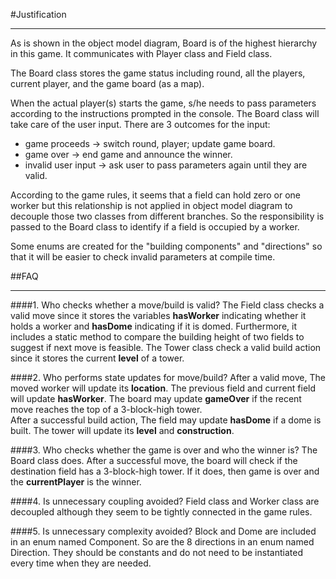 #Justification
<hr>
As is shown in the object model diagram, Board is of the highest hierarchy in this game.
It communicates with Player class and Field class.
<br>

The Board class stores the game status including round, all the players, current player, and the game board (as a map).
<br>

When the actual player(s) starts the game, 
s/he needs to pass parameters according to the instructions prompted in the console. 
The Board class will take care of the user input. There are 3 outcomes for the input:
* game proceeds -> switch round, player; update game board.
* game over -> end game and announce the winner.
* invalid user input -> ask user to pass parameters again until they are valid.

According to the game rules, it seems that a field can hold zero or one worker but this
relationship is not applied in object model diagram to decouple those two classes from different branches.
So the responsibility is passed to the Board class to identify if a field is occupied by a worker.
<br>

Some enums are created for the "building components" and "directions" so that it will be easier 
to check invalid parameters at compile time.


##FAQ
<hr>

####1. Who checks whether a move/build is valid?
The Field class checks a valid move since it stores the variables __hasWorker__ indicating whether 
it holds a worker and __hasDome__ indicating if it is domed. Furthermore, it includes a static 
method to compare the building height of two fields to suggest if next move is feasible.
The Tower class check a valid build action since it stores the current __level__ of a tower.


####2. Who performs state updates for move/build?
After a valid move, 
The moved worker will update its __location__.
The previous field and current field will update __hasWorker__.
The board may update __gameOver__ if the recent move reaches the top of a 3-block-high tower.
<br>
After a successful build action, 
The field may update __hasDome__ if a dome is built.
The tower will update its __level__ and __construction__.

####3. Who checks whether the game is over and who the winner is?
The Board class does. After a successful move, the board will check if the destination field has a 3-block-high
tower. If it does, then game is over and the __currentPlayer__ is the winner.

####4. Is unnecessary coupling avoided?
Field class and Worker class are decoupled although they seem to be tightly connected 
in the game rules.

####5. Is unnecessary complexity avoided?
Block and Dome are included in an enum named Component. So are the 8 directions in an enum named Direction.
They should be constants and do not need to be instantiated every time when they are needed.


